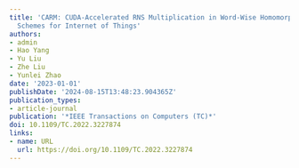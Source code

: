 ```yaml
---
title: 'CARM: CUDA-Accelerated RNS Multiplication in Word-Wise Homomorphic Encryption
  Schemes for Internet of Things'
authors:
- admin
- Hao Yang
- Yu Liu
- Zhe Liu
- Yunlei Zhao
date: '2023-01-01'
publishDate: '2024-08-15T13:48:23.904365Z'
publication_types:
- article-journal
publication: '*IEEE Transactions on Computers (TC)*'
doi: 10.1109/TC.2022.3227874
links:
- name: URL
  url: https://doi.org/10.1109/TC.2022.3227874
---
```

